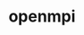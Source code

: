 ---
title: "openmpi"
layout: cache
categories: [package, develop-2024-02-25]
meta: {"versions": ["5.0.2"], "compilers": ["apple-clang@=15.0.0", "cce@=15.0.1", "gcc@=10.3.0", "gcc@=11.1.0", "gcc@=11.4.0", "gcc@=12.3.0", "gcc@=7.3.1", "gcc@=9.4.0", "oneapi@=2024.0.0"], "oss": ["amzn2", "rhel8", "sle_hpc15", "ubuntu20.04", "ubuntu22.04", "ventura"], "platforms": ["darwin", "linux"], "targets": ["aarch64", "neoverse_n1", "neoverse_v1", "neoverse_v2", "ppc64le", "x86_64_v3", "x86_64_v4", "zen4"], "stacks": ["aws-isc", "aws-isc-aarch64", "data-vis-sdk", "e4s", "e4s-cray-rhel", "e4s-cray-sles", "e4s-neoverse-v2", "e4s-neoverse_v1", "e4s-oneapi", "e4s-power", "ml-darwin-aarch64-mps", "ml-linux-x86_64-cpu", "ml-linux-x86_64-cuda", "ml-linux-x86_64-rocm", "radiuss-aws", "radiuss-aws-aarch64", "root", "tutorial"], "num_specs": 25, "num_specs_by_stack": {"ml-darwin-aarch64-mps": 1, "root": 25, "radiuss-aws-aarch64": 2, "aws-isc-aarch64": 6, "radiuss-aws": 1, "aws-isc": 3, "e4s-cray-rhel": 1, "e4s-cray-sles": 1, "e4s-neoverse_v1": 1, "e4s-power": 1, "data-vis-sdk": 1, "e4s": 1, "e4s-neoverse-v2": 1, "tutorial": 2, "ml-linux-x86_64-cpu": 1, "ml-linux-x86_64-cuda": 1, "ml-linux-x86_64-rocm": 1, "e4s-oneapi": 1}}
spec_details: [{"hash": "5sjawrl3qj5ovdlx5sydfdtsam75w6yy", "compiler": "apple-clang@=15.0.0", "versions": ["5.0.2"], "os": "ventura", "platform": "darwin", "target": "aarch64", "variants": ["~atomics", "build_system=autotools", "~cuda", "fabrics=none", "~gpfs", "~internal-hwloc", "~internal-libevent", "~internal-pmix", "~java", "~legacylaunchers", "~lustre", "~memchecker", "~openshmem", "~orterunprefix", "~romio", "+rsh", "schedulers=none", "~static", "+vt", "+wrapper-rpath"], "stacks": ["ml-darwin-aarch64-mps", "root"], "size": "-", "tarball": "https://binaries.spack.io/releases/develop-2024-02-25/build_cache/darwin-ventura-aarch64/apple-clang-15.0.0/openmpi-5.0.2/darwin-ventura-aarch64-apple-clang-15.0.0-openmpi-5.0.2-5sjawrl3qj5ovdlx5sydfdtsam75w6yy.spack"}, {"hash": "vkwciobplkkpp2ntthjy7vjg5sjysvev", "compiler": "gcc@=7.3.1", "versions": ["5.0.2"], "os": "amzn2", "platform": "linux", "target": "aarch64", "variants": ["~atomics", "build_system=autotools", "~cuda", "fabrics=none", "~gpfs", "~internal-hwloc", "~internal-libevent", "~internal-pmix", "~java", "~legacylaunchers", "~lustre", "~memchecker", "~openshmem", "~orterunprefix", "~romio", "+rsh", "schedulers=none", "~static", "+vt", "+wrapper-rpath"], "stacks": ["root", "radiuss-aws-aarch64"], "size": "-", "tarball": "https://binaries.spack.io/releases/develop-2024-02-25/build_cache/linux-amzn2-aarch64/gcc-7.3.1/openmpi-5.0.2/linux-amzn2-aarch64-gcc-7.3.1-openmpi-5.0.2-vkwciobplkkpp2ntthjy7vjg5sjysvev.spack"}, {"hash": "yzuoi4bsmbhav2kdiyzfgjyw32ebrvan", "compiler": "gcc@=7.3.1", "versions": ["5.0.2"], "os": "amzn2", "platform": "linux", "target": "aarch64", "variants": ["~atomics", "build_system=autotools", "~cuda", "fabrics=ofi", "~gpfs", "~internal-hwloc", "~internal-libevent", "~internal-pmix", "~java", "+legacylaunchers", "~lustre", "~memchecker", "~openshmem", "~orterunprefix", "~romio", "+rsh", "schedulers=none", "~static", "+vt", "+wrapper-rpath"], "stacks": ["aws-isc-aarch64", "root"], "size": "-", "tarball": "https://binaries.spack.io/releases/develop-2024-02-25/build_cache/linux-amzn2-aarch64/gcc-7.3.1/openmpi-5.0.2/linux-amzn2-aarch64-gcc-7.3.1-openmpi-5.0.2-yzuoi4bsmbhav2kdiyzfgjyw32ebrvan.spack"}, {"hash": "wfcu4ktcmd6n2i2t43ieauvpiap37lgk", "compiler": "gcc@=7.3.1", "versions": ["5.0.2"], "os": "amzn2", "platform": "linux", "target": "aarch64", "variants": ["~atomics", "build_system=autotools", "~cuda", "fabrics=ofi", "~gpfs", "~internal-hwloc", "~internal-libevent", "~internal-pmix", "~java", "+legacylaunchers", "~lustre", "~memchecker", "~openshmem", "~orterunprefix", "~romio", "+rsh", "schedulers=none", "~static", "+vt", "+wrapper-rpath"], "stacks": ["aws-isc-aarch64", "root"], "size": "-", "tarball": "https://binaries.spack.io/releases/develop-2024-02-25/build_cache/linux-amzn2-aarch64/gcc-7.3.1/openmpi-5.0.2/linux-amzn2-aarch64-gcc-7.3.1-openmpi-5.0.2-wfcu4ktcmd6n2i2t43ieauvpiap37lgk.spack"}, {"hash": "ydgqeyiztmvumh5htnhh7s7gvrigb2yk", "compiler": "gcc@=7.3.1", "versions": ["5.0.2"], "os": "amzn2", "platform": "linux", "target": "aarch64", "variants": ["~atomics", "build_system=autotools", "~cuda", "fabrics=auto", "~gpfs", "~internal-hwloc", "~internal-libevent", "~internal-pmix", "~java", "+legacylaunchers", "~lustre", "~memchecker", "~openshmem", "~orterunprefix", "~romio", "+rsh", "schedulers=none", "~static", "+vt", "+wrapper-rpath"], "stacks": ["aws-isc-aarch64", "root"], "size": "-", "tarball": "https://binaries.spack.io/releases/develop-2024-02-25/build_cache/linux-amzn2-aarch64/gcc-7.3.1/openmpi-5.0.2/linux-amzn2-aarch64-gcc-7.3.1-openmpi-5.0.2-ydgqeyiztmvumh5htnhh7s7gvrigb2yk.spack"}, {"hash": "d7pnw5ckeqo3trdbmsib2r2kzisj3ow7", "compiler": "gcc@=7.3.1", "versions": ["5.0.2"], "os": "amzn2", "platform": "linux", "target": "x86_64_v3", "variants": ["~atomics", "build_system=autotools", "~cuda", "fabrics=none", "~gpfs", "~internal-hwloc", "~internal-libevent", "~internal-pmix", "~java", "~legacylaunchers", "~lustre", "~memchecker", "~openshmem", "~orterunprefix", "~romio", "+rsh", "schedulers=none", "~static", "+vt", "+wrapper-rpath"], "stacks": ["radiuss-aws", "root"], "size": "-", "tarball": "https://binaries.spack.io/releases/develop-2024-02-25/build_cache/linux-amzn2-x86_64_v3/gcc-7.3.1/openmpi-5.0.2/linux-amzn2-x86_64_v3-gcc-7.3.1-openmpi-5.0.2-d7pnw5ckeqo3trdbmsib2r2kzisj3ow7.spack"}, {"hash": "6pqpwm5ezea2quggk24m6r2oewverf4u", "compiler": "gcc@=7.3.1", "versions": ["5.0.2"], "os": "amzn2", "platform": "linux", "target": "neoverse_n1", "variants": ["~atomics", "build_system=autotools", "~cuda", "fabrics=ofi", "~gpfs", "~internal-hwloc", "~internal-libevent", "~internal-pmix", "~java", "+legacylaunchers", "~lustre", "~memchecker", "~openshmem", "~orterunprefix", "~romio", "+rsh", "schedulers=none", "~static", "+vt", "+wrapper-rpath"], "stacks": ["aws-isc-aarch64", "root"], "size": "-", "tarball": "https://binaries.spack.io/releases/develop-2024-02-25/build_cache/linux-amzn2-neoverse_n1/gcc-7.3.1/openmpi-5.0.2/linux-amzn2-neoverse_n1-gcc-7.3.1-openmpi-5.0.2-6pqpwm5ezea2quggk24m6r2oewverf4u.spack"}, {"hash": "iizeqghczwlkosqczkiqbkchkzryrfby", "compiler": "gcc@=7.3.1", "versions": ["5.0.2"], "os": "amzn2", "platform": "linux", "target": "neoverse_n1", "variants": ["~atomics", "build_system=autotools", "~cuda", "fabrics=none", "~gpfs", "~internal-hwloc", "~internal-libevent", "~internal-pmix", "~java", "~legacylaunchers", "~lustre", "~memchecker", "~openshmem", "~orterunprefix", "~romio", "+rsh", "schedulers=none", "~static", "+vt", "+wrapper-rpath"], "stacks": ["root", "radiuss-aws-aarch64"], "size": "-", "tarball": "https://binaries.spack.io/releases/develop-2024-02-25/build_cache/linux-amzn2-neoverse_n1/gcc-7.3.1/openmpi-5.0.2/linux-amzn2-neoverse_n1-gcc-7.3.1-openmpi-5.0.2-iizeqghczwlkosqczkiqbkchkzryrfby.spack"}, {"hash": "3gwai46hznoc7jsoz5w73m62e2oiebxn", "compiler": "gcc@=7.3.1", "versions": ["5.0.2"], "os": "amzn2", "platform": "linux", "target": "neoverse_n1", "variants": ["~atomics", "build_system=autotools", "~cuda", "fabrics=ofi", "~gpfs", "~internal-hwloc", "~internal-libevent", "~internal-pmix", "~java", "+legacylaunchers", "~lustre", "~memchecker", "~openshmem", "~orterunprefix", "~romio", "+rsh", "schedulers=none", "~static", "+vt", "+wrapper-rpath"], "stacks": ["aws-isc-aarch64", "root"], "size": "-", "tarball": "https://binaries.spack.io/releases/develop-2024-02-25/build_cache/linux-amzn2-neoverse_n1/gcc-7.3.1/openmpi-5.0.2/linux-amzn2-neoverse_n1-gcc-7.3.1-openmpi-5.0.2-3gwai46hznoc7jsoz5w73m62e2oiebxn.spack"}, {"hash": "5cbwmapj6gjykq57sg7nrvk7yw7kz7hw", "compiler": "gcc@=7.3.1", "versions": ["5.0.2"], "os": "amzn2", "platform": "linux", "target": "neoverse_n1", "variants": ["~atomics", "build_system=autotools", "~cuda", "fabrics=auto", "~gpfs", "~internal-hwloc", "~internal-libevent", "~internal-pmix", "~java", "+legacylaunchers", "~lustre", "~memchecker", "~openshmem", "~orterunprefix", "~romio", "+rsh", "schedulers=none", "~static", "+vt", "+wrapper-rpath"], "stacks": ["aws-isc-aarch64", "root"], "size": "-", "tarball": "https://binaries.spack.io/releases/develop-2024-02-25/build_cache/linux-amzn2-neoverse_n1/gcc-7.3.1/openmpi-5.0.2/linux-amzn2-neoverse_n1-gcc-7.3.1-openmpi-5.0.2-5cbwmapj6gjykq57sg7nrvk7yw7kz7hw.spack"}, {"hash": "53j3vkxooonz5igimkq4ktjjfpgwdskx", "compiler": "gcc@=7.3.1", "versions": ["5.0.2"], "os": "amzn2", "platform": "linux", "target": "x86_64_v3", "variants": ["~atomics", "build_system=autotools", "~cuda", "fabrics=ofi", "~gpfs", "~internal-hwloc", "~internal-libevent", "~internal-pmix", "~java", "+legacylaunchers", "~lustre", "~memchecker", "~openshmem", "~orterunprefix", "~romio", "+rsh", "schedulers=none", "~static", "+vt", "+wrapper-rpath"], "stacks": ["aws-isc", "root"], "size": "-", "tarball": "https://binaries.spack.io/releases/develop-2024-02-25/build_cache/linux-amzn2-x86_64_v3/gcc-7.3.1/openmpi-5.0.2/linux-amzn2-x86_64_v3-gcc-7.3.1-openmpi-5.0.2-53j3vkxooonz5igimkq4ktjjfpgwdskx.spack"}, {"hash": "yrg4pyzhntnkifm53r4t3rbnbdc2oo7z", "compiler": "gcc@=7.3.1", "versions": ["5.0.2"], "os": "amzn2", "platform": "linux", "target": "x86_64_v3", "variants": ["~atomics", "build_system=autotools", "~cuda", "fabrics=ofi", "~gpfs", "~internal-hwloc", "~internal-libevent", "~internal-pmix", "~java", "+legacylaunchers", "~lustre", "~memchecker", "~openshmem", "~orterunprefix", "~romio", "+rsh", "schedulers=none", "~static", "+vt", "+wrapper-rpath"], "stacks": ["aws-isc", "root"], "size": "-", "tarball": "https://binaries.spack.io/releases/develop-2024-02-25/build_cache/linux-amzn2-x86_64_v3/gcc-7.3.1/openmpi-5.0.2/linux-amzn2-x86_64_v3-gcc-7.3.1-openmpi-5.0.2-yrg4pyzhntnkifm53r4t3rbnbdc2oo7z.spack"}, {"hash": "mkntu5hqhbpgyfug2oeuj75y46ela2xl", "compiler": "gcc@=7.3.1", "versions": ["5.0.2"], "os": "amzn2", "platform": "linux", "target": "x86_64_v3", "variants": ["~atomics", "build_system=autotools", "~cuda", "fabrics=auto", "~gpfs", "~internal-hwloc", "~internal-libevent", "~internal-pmix", "~java", "+legacylaunchers", "~lustre", "~memchecker", "~openshmem", "~orterunprefix", "~romio", "+rsh", "schedulers=none", "~static", "+vt", "+wrapper-rpath"], "stacks": ["aws-isc", "root"], "size": "-", "tarball": "https://binaries.spack.io/releases/develop-2024-02-25/build_cache/linux-amzn2-x86_64_v3/gcc-7.3.1/openmpi-5.0.2/linux-amzn2-x86_64_v3-gcc-7.3.1-openmpi-5.0.2-mkntu5hqhbpgyfug2oeuj75y46ela2xl.spack"}, {"hash": "w3nqgsx42yptltpmho2zmlumnskf7b3o", "compiler": "cce@=15.0.1", "versions": ["5.0.2"], "os": "rhel8", "platform": "linux", "target": "zen4", "variants": ["~atomics", "build_system=autotools", "~cuda", "fabrics=none", "~gpfs", "~internal-hwloc", "~internal-libevent", "~internal-pmix", "~java", "~legacylaunchers", "~lustre", "~memchecker", "~openshmem", "~orterunprefix", "~romio", "+rsh", "schedulers=none", "~static", "+vt", "+wrapper-rpath"], "stacks": ["e4s-cray-rhel", "root"], "size": "-", "tarball": "https://binaries.spack.io/releases/develop-2024-02-25/build_cache/linux-rhel8-zen4/cce-15.0.1/openmpi-5.0.2/linux-rhel8-zen4-cce-15.0.1-openmpi-5.0.2-w3nqgsx42yptltpmho2zmlumnskf7b3o.spack"}, {"hash": "r3gww7xfkazs33ltagw5hnv77nnw7yw3", "compiler": "gcc@=10.3.0", "versions": ["5.0.2"], "os": "sle_hpc15", "platform": "linux", "target": "x86_64_v4", "variants": ["~atomics", "build_system=autotools", "~cuda", "fabrics=none", "~gpfs", "~internal-hwloc", "~internal-libevent", "~internal-pmix", "~java", "~legacylaunchers", "~lustre", "~memchecker", "~openshmem", "~orterunprefix", "~romio", "+rsh", "schedulers=none", "~static", "+vt", "+wrapper-rpath"], "stacks": ["e4s-cray-sles", "root"], "size": "-", "tarball": "https://binaries.spack.io/releases/develop-2024-02-25/build_cache/linux-sle_hpc15-x86_64_v4/gcc-10.3.0/openmpi-5.0.2/linux-sle_hpc15-x86_64_v4-gcc-10.3.0-openmpi-5.0.2-r3gww7xfkazs33ltagw5hnv77nnw7yw3.spack"}, {"hash": "ozx2pbl6znd3igkzy3pshkd2iqhubf7f", "compiler": "gcc@=11.4.0", "versions": ["5.0.2"], "os": "ubuntu20.04", "platform": "linux", "target": "neoverse_v1", "variants": ["~atomics", "build_system=autotools", "~cuda", "fabrics=none", "~gpfs", "~internal-hwloc", "~internal-libevent", "~internal-pmix", "~java", "~legacylaunchers", "~lustre", "~memchecker", "~openshmem", "~orterunprefix", "~romio", "+rsh", "schedulers=none", "~static", "+vt", "+wrapper-rpath"], "stacks": ["e4s-neoverse_v1", "root"], "size": "-", "tarball": "https://binaries.spack.io/releases/develop-2024-02-25/build_cache/linux-ubuntu20.04-neoverse_v1/gcc-11.4.0/openmpi-5.0.2/linux-ubuntu20.04-neoverse_v1-gcc-11.4.0-openmpi-5.0.2-ozx2pbl6znd3igkzy3pshkd2iqhubf7f.spack"}, {"hash": "fvstpjm3ukbu4lnygptpp4zaeunh4y45", "compiler": "gcc@=9.4.0", "versions": ["5.0.2"], "os": "ubuntu20.04", "platform": "linux", "target": "ppc64le", "variants": ["~atomics", "build_system=autotools", "~cuda", "fabrics=none", "~gpfs", "~internal-hwloc", "~internal-libevent", "~internal-pmix", "~java", "~legacylaunchers", "~lustre", "~memchecker", "~openshmem", "~orterunprefix", "~romio", "+rsh", "schedulers=none", "~static", "+vt", "+wrapper-rpath"], "stacks": ["e4s-power", "root"], "size": "-", "tarball": "https://binaries.spack.io/releases/develop-2024-02-25/build_cache/linux-ubuntu20.04-ppc64le/gcc-9.4.0/openmpi-5.0.2/linux-ubuntu20.04-ppc64le-gcc-9.4.0-openmpi-5.0.2-fvstpjm3ukbu4lnygptpp4zaeunh4y45.spack"}, {"hash": "2qbdazj4h4sli5mgdow2irjcfdlt6sdh", "compiler": "gcc@=11.1.0", "versions": ["5.0.2"], "os": "ubuntu20.04", "platform": "linux", "target": "x86_64_v3", "variants": ["~atomics", "build_system=autotools", "~cuda", "fabrics=none", "~gpfs", "~internal-hwloc", "~internal-libevent", "~internal-pmix", "~java", "~legacylaunchers", "~lustre", "~memchecker", "~openshmem", "~orterunprefix", "~romio", "+rsh", "schedulers=none", "~static", "+vt", "+wrapper-rpath"], "stacks": ["root", "data-vis-sdk"], "size": "-", "tarball": "https://binaries.spack.io/releases/develop-2024-02-25/build_cache/linux-ubuntu20.04-x86_64_v3/gcc-11.1.0/openmpi-5.0.2/linux-ubuntu20.04-x86_64_v3-gcc-11.1.0-openmpi-5.0.2-2qbdazj4h4sli5mgdow2irjcfdlt6sdh.spack"}, {"hash": "rp3l2dmwjycegxfxpwtlkzepf64uabby", "compiler": "gcc@=11.4.0", "versions": ["5.0.2"], "os": "ubuntu20.04", "platform": "linux", "target": "x86_64_v3", "variants": ["~atomics", "build_system=autotools", "~cuda", "fabrics=none", "~gpfs", "~internal-hwloc", "~internal-libevent", "~internal-pmix", "~java", "~legacylaunchers", "~lustre", "~memchecker", "~openshmem", "~orterunprefix", "~romio", "+rsh", "schedulers=none", "~static", "+vt", "+wrapper-rpath"], "stacks": ["e4s", "root"], "size": "-", "tarball": "https://binaries.spack.io/releases/develop-2024-02-25/build_cache/linux-ubuntu20.04-x86_64_v3/gcc-11.4.0/openmpi-5.0.2/linux-ubuntu20.04-x86_64_v3-gcc-11.4.0-openmpi-5.0.2-rp3l2dmwjycegxfxpwtlkzepf64uabby.spack"}, {"hash": "meposdlwkkps55v4nd7fybiliv57w5jp", "compiler": "gcc@=11.4.0", "versions": ["5.0.2"], "os": "ubuntu22.04", "platform": "linux", "target": "neoverse_v2", "variants": ["~atomics", "build_system=autotools", "~cuda", "fabrics=none", "~gpfs", "~internal-hwloc", "~internal-libevent", "~internal-pmix", "~java", "~legacylaunchers", "~lustre", "~memchecker", "~openshmem", "~orterunprefix", "~romio", "+rsh", "schedulers=none", "~static", "+vt", "+wrapper-rpath"], "stacks": ["root", "e4s-neoverse-v2"], "size": "-", "tarball": "https://binaries.spack.io/releases/develop-2024-02-25/build_cache/linux-ubuntu22.04-neoverse_v2/gcc-11.4.0/openmpi-5.0.2/linux-ubuntu22.04-neoverse_v2-gcc-11.4.0-openmpi-5.0.2-meposdlwkkps55v4nd7fybiliv57w5jp.spack"}, {"hash": "6dng3fufqhmk7joz5ekcsd3kw5ci3hjs", "compiler": "gcc@=11.4.0", "versions": ["5.0.2"], "os": "ubuntu22.04", "platform": "linux", "target": "x86_64_v3", "variants": ["~atomics", "build_system=autotools", "~cuda", "fabrics=none", "~gpfs", "~internal-hwloc", "~internal-libevent", "~internal-pmix", "~java", "~legacylaunchers", "~lustre", "~memchecker", "~openshmem", "~orterunprefix", "~romio", "+rsh", "schedulers=none", "~static", "+vt", "+wrapper-rpath"], "stacks": ["tutorial", "ml-linux-x86_64-cpu", "root"], "size": "-", "tarball": "https://binaries.spack.io/releases/develop-2024-02-25/build_cache/linux-ubuntu22.04-x86_64_v3/gcc-11.4.0/openmpi-5.0.2/linux-ubuntu22.04-x86_64_v3-gcc-11.4.0-openmpi-5.0.2-6dng3fufqhmk7joz5ekcsd3kw5ci3hjs.spack"}, {"hash": "mzb7b6gpuqvvthewznjx3nafwr3c32ua", "compiler": "gcc@=11.4.0", "versions": ["5.0.2"], "os": "ubuntu22.04", "platform": "linux", "target": "x86_64_v3", "variants": ["~atomics", "build_system=autotools", "+cuda", "cuda_arch=80", "fabrics=none", "~gpfs", "~internal-hwloc", "~internal-libevent", "~internal-pmix", "~java", "~legacylaunchers", "~lustre", "~memchecker", "~openshmem", "~orterunprefix", "~romio", "+rsh", "schedulers=none", "~static", "+vt", "+wrapper-rpath"], "stacks": ["ml-linux-x86_64-cuda", "root"], "size": "-", "tarball": "https://binaries.spack.io/releases/develop-2024-02-25/build_cache/linux-ubuntu22.04-x86_64_v3/gcc-11.4.0/openmpi-5.0.2/linux-ubuntu22.04-x86_64_v3-gcc-11.4.0-openmpi-5.0.2-mzb7b6gpuqvvthewznjx3nafwr3c32ua.spack"}, {"hash": "yg2rrqusmgf77iqubxaztoj3rcpu5675", "compiler": "gcc@=11.4.0", "versions": ["5.0.2"], "os": "ubuntu22.04", "platform": "linux", "target": "x86_64_v3", "variants": ["~atomics", "build_system=autotools", "~cuda", "fabrics=none", "~gpfs", "~internal-hwloc", "~internal-libevent", "~internal-pmix", "~java", "~legacylaunchers", "~lustre", "~memchecker", "~openshmem", "~orterunprefix", "~romio", "+rsh", "schedulers=none", "~static", "+vt", "+wrapper-rpath"], "stacks": ["ml-linux-x86_64-rocm", "root"], "size": "-", "tarball": "https://binaries.spack.io/releases/develop-2024-02-25/build_cache/linux-ubuntu22.04-x86_64_v3/gcc-11.4.0/openmpi-5.0.2/linux-ubuntu22.04-x86_64_v3-gcc-11.4.0-openmpi-5.0.2-yg2rrqusmgf77iqubxaztoj3rcpu5675.spack"}, {"hash": "67e3xeqkriuraefajn7k2dsqyaq2kooi", "compiler": "gcc@=12.3.0", "versions": ["5.0.2"], "os": "ubuntu22.04", "platform": "linux", "target": "x86_64_v3", "variants": ["~atomics", "build_system=autotools", "~cuda", "fabrics=none", "~gpfs", "~internal-hwloc", "~internal-libevent", "~internal-pmix", "~java", "~legacylaunchers", "~lustre", "~memchecker", "~openshmem", "~orterunprefix", "~romio", "+rsh", "schedulers=none", "~static", "+vt", "+wrapper-rpath"], "stacks": ["tutorial", "root"], "size": "-", "tarball": "https://binaries.spack.io/releases/develop-2024-02-25/build_cache/linux-ubuntu22.04-x86_64_v3/gcc-12.3.0/openmpi-5.0.2/linux-ubuntu22.04-x86_64_v3-gcc-12.3.0-openmpi-5.0.2-67e3xeqkriuraefajn7k2dsqyaq2kooi.spack"}, {"hash": "bgzvrdzqh5q4mieabdvmfpy4izwymw7b", "compiler": "oneapi@=2024.0.0", "versions": ["5.0.2"], "os": "ubuntu22.04", "platform": "linux", "target": "x86_64_v3", "variants": ["~atomics", "build_system=autotools", "~cuda", "fabrics=none", "~gpfs", "~internal-hwloc", "~internal-libevent", "~internal-pmix", "~java", "~legacylaunchers", "~lustre", "~memchecker", "~openshmem", "~orterunprefix", "~romio", "~rsh", "schedulers=none", "~static", "+vt", "+wrapper-rpath"], "stacks": ["root", "e4s-oneapi"], "size": "-", "tarball": "https://binaries.spack.io/releases/develop-2024-02-25/build_cache/linux-ubuntu22.04-x86_64_v3/oneapi-2024.0.0/openmpi-5.0.2/linux-ubuntu22.04-x86_64_v3-oneapi-2024.0.0-openmpi-5.0.2-bgzvrdzqh5q4mieabdvmfpy4izwymw7b.spack"}]
---
